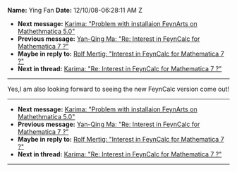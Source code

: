 **Name:** Ying Fan
**Date:** 12/10/08-06:28:11 AM Z

  - **Next message:** [Karima: "Problem with installaion FeynArts on
    Mathethmatica 5.0"](0527.html)
  - **Previous message:** [Yan-Qing Ma: "Re: Interest in FeynCalc for
    Mathematica 7 ?"](0525.html)
  - **Maybe in reply to:** [Rolf Mertig: "Interest in FeynCalc for
    Mathematica 7 ?"](0518.html)
  - **Next in thread:** [Karima: "Re: Interest in FeynCalc for
    Mathematica 7 ?"](0528.html)

-----

Yes,I am also looking forward to seeing the new FeynCalc version come
out\!  

-----

  - **Next message:** [Karima: "Problem with installaion FeynArts on
    Mathethmatica 5.0"](0527.html)
  - **Previous message:** [Yan-Qing Ma: "Re: Interest in FeynCalc for
    Mathematica 7 ?"](0525.html)
  - **Maybe in reply to:** [Rolf Mertig: "Interest in FeynCalc for
    Mathematica 7 ?"](0518.html)
  - **Next in thread:** [Karima: "Re: Interest in FeynCalc for
    Mathematica 7 ?"](0528.html)

-----

